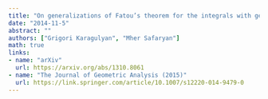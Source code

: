 ```yaml
---
title: "On generalizations of Fatou’s theorem for the integrals with general kernels"
date: "2014-11-5"
abstract: ""
authors: ["Grigori Karagulyan", "Mher Safaryan"]
math: true
links:
- name: "arXiv"
  url: https://arxiv.org/abs/1310.8061
- name: "The Journal of Geometric Analysis (2015)"
  url: https://link.springer.com/article/10.1007/s12220-014-9479-0
---
```


